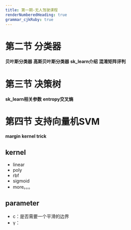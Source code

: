 ```yaml
---
title: 第一期-无人驾驶课程
renderNumberedHeading: true
grammar_cjkRuby: true
---
```


# 第二节 分类器
**贝叶斯分类器**
**高斯贝叶斯分类器**
**sk_learn介绍**
**混淆矩阵评判**

# 第三节 决策树
**sk_learn相关参数**
**entropy交叉熵**

# 第四节 支持向量机SVM
**margin**
**kernel trick**

## kernel 
- linear
- poly
- rbf
- sigmoid
- more。。。

## parameter
- c：是否需要一个平滑的边界
- γ：


